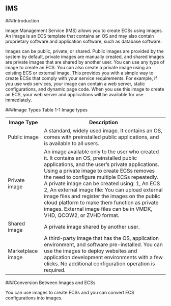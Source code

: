## IMS
###Introduction

Image Management Service (IMS) allows you to create ECSs using images. An image is an ECS template that contains an OS and may also contain proprietary software and application software, such as database software.

Images can be public, private, or shared. Public images are provided by the
system by default, private images are manually created, and shared images are private images that are shared by another user. You can use any type of image to create an ECS. You can also create a private image using an existing ECS or external image. This provides you with a simple way to create ECSs that comply with your service requirements. For example, if you use web services, your image can contain a web server, static configurations, and dynamic page code. When you use this image to create an ECS, your web server and applications will be available for use immediately.

###Image Types
Table 1-1 Image types
<table>
    <tr>
        <th>Image Type</th>
        <th>Description</th>
    </tr>
    <tr>
        <td>Public image</td>
        <td>A standard, widely used image. It contains an OS, comes with preinstalled public applications, and is available to all users.</td>
          </tr>
           <tr>
        <td>Private image</td>
        <td>An image available only to the user who created it. It contains an OS, preinstalled public applications, and the user’s private applications. Using a private image to create ECSs removes the need to configure multiple ECSs repeatedly. A private image can be created using: 1, An ECS 2, An external image file: You can upload external image files and register the images on the public cloud platform to make them function as private images. External image files can be in VMDK, VHD, QCOW2, or ZVHD format.</td>
          </tr>
           <tr>
        <td>Shared image</td>
        <td>A private image shared by another user.</td>
          </tr>
                     <tr>
        <td>Marketplace image</td>
        <td>	A third-party image that has the OS, application environment, and software pre-installed. You can use the images to deploy websites and application development environments with a few clicks. No additional configuration operation is required.</td>
          </tr>
</table>

###Conversion Between Images and ECSs

You can use images to create ECSs and you can convert  ECS configurations into images.
